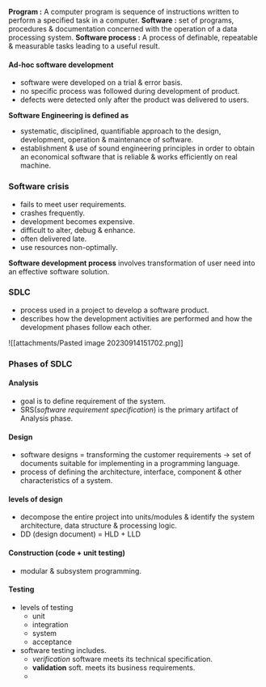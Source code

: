 **Program :** A computer program is sequence of instructions written to perform a specified task in a computer. 
**Software :** set of programs, procedures & documentation concerned with the operation of a data processing system. 
**Software process :** A process of definable, repeatable & measurable tasks leading to a useful result. 


#### Ad-hoc software development
- software were developed on a trial & error basis.
- no specific process was followed during development of product. 
- defects were detected only after the product was delivered to users.

**Software Engineering is defined as**
- systematic, disciplined, quantifiable approach to the design, development, operation & maintenance of software. 
- establishment & use of sound engineering principles in order to obtain an economical software that is reliable & works efficiently on real machine. 
### Software crisis 
- fails to meet user requirements. 
- crashes frequently. 
- development becomes expensive. 
- difficult to alter, debug & enhance.
- often delivered late. 
- use resources non-optimally. 

**Software development process** involves transformation of user need into an effective software solution. 

### SDLC 
- process used in a project to develop a software product. 
- describes how the development activities are performed and how the development phases follow each other. 

![[attachments/Pasted image 20230914151702.png]]

### Phases of SDLC

#### Analysis 
- goal is to define requirement of the system. 
- SRS(*software requirement specification*) is the primary artifact of Analysis phase. 


#### Design 
- software designs = 
  transforming the customer requirements -> set of documents suitable for implementing in a programming language. 
- process of defining the architecture, interface, component & other characteristics of a system. 

#### levels of design 
- decompose the entire project into units/modules & identify the system architecture, data structure & processing logic. 
- DD (design document) = HLD + LLD

#### Construction (code + unit testing) 
- modular & subsystem programming.

#### Testing 
- levels of testing
	- unit 
	- integration 
	- system 
	- acceptance
- software testing includes. 
	- *verification*  software meets its technical specification. 
	- **validation** soft. meets its business requirements. 
	- 